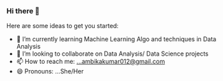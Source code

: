 ### Hi there 👋
Here are some ideas to get you started:

- 🌱 I’m currently learning Machine Learning Algo and techniques in Data Analysis
- 👯 I’m looking to collaborate on Data Analysis/ Data Science projects
- 📫 How to reach me: ...ambikakumar012@gmail.com
- 😄 Pronouns: ...She/Her
